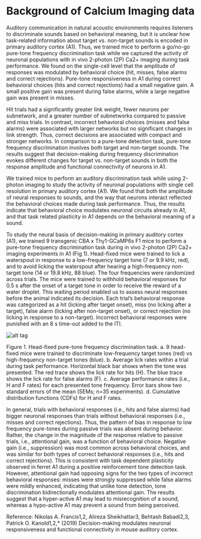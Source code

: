 # Background of Calcium Imaging data

Auditory communication in natural acoustic environments requires listeners to discriminate sounds based on behavioral meaning, but it is unclear how task-related information about target vs. non-target sounds is encoded in primary auditory cortex (A1). Thus, we trained mice to perform a go/no-go pure-tone frequency discrimination task while we captured the activity of neuronal populations with in vivo 2-photon (2P) Ca2+ imaging during task performance. We found on the single-cell level that the amplitude of responses was modulated by behavioral choice (hit, misses, false alarms and correct rejections). Pure-tone responsiveness in A1 during correct behavioral choices (hits and correct rejections) had a small negative gain. A small positive gain was present during false alarms, while a large negative gain was present in misses.


Hit trials had a significantly greater link weight, fewer neurons per subnetwork, and a greater number of subnetworks compared to passive and miss trials. In contrast, incorrect behavioral choices (misses and false alarms) were associated with larger networks but no significant changes in link strength. Thus, correct decisions are associated with compact and stronger networks. In comparison to a pure-tone detection task, pure-tone frequency discrimination involves both target and non-target sounds. The results suggest that decision-making during frequency discrimination evokes different changes for target vs. non-target sounds in both the response amplitude and functional connectivity of neurons in A1.


We trained mice to perform an auditory discrimination task while using 2-photon imaging to study the activity of neuronal populations with single cell resolution in primary auditory cortex (A1). We found that both the amplitude of neural responses to sounds, and the way that neurons interact reflected the behavioral choices made during task performance. Thus, the results indicate that behavioral choice modulates neuronal circuits already in A1, and that task related plasticity in A1 depends on the behavioral meaning of a sound.


To study the neural basis of decision-making in primary auditory cortex (A1), we trained 9 transgenic CBA x Thy1-GCaMP6s F1 mice to perform a pure-tone frequency discrimination task during in vivo 2-photon (2P) Ca2+ imaging experiments in A1 (Fig 1). Head-fixed mice were trained to lick a waterspout in response to a low-frequency target tone (7 or 9.9 kHz, red), and to avoid licking the waterspout after hearing a high-frequency non-target tone (14 or 19.8 kHz, 88 blue). The four frequencies were randomized across trials. The mice were trained to withhold behavioral responses for 0.5 s after the onset of a target tone in order to receive the reward of a water droplet. This waiting period enabled us to assess neural responses before the animal indicated its decision.
Each trial’s behavioral response was categorized as a hit (licking after target onset), miss (no licking after a target), false alarm (licking after non-target onset), or correct rejection (no licking in response to a non-target). Incorrect behavioral responses were punished with an 8 s time-out added to the ITI.

![alt tag](https://user-images.githubusercontent.com/57324666/89338460-9c935480-d66a-11ea-8d41-5da1b4d4a13c.jpg)

Figure 1. Head-fixed pure-tone frequency discrimination task. a. 9 head-fixed mice were trained to discriminate low-frequency target tones (red) vs high-frequency non-target tones (blue). b.  Average lick rates within a trial during task performance. Horizontal black bar shows when the tone was presented. The red trace shows the lick rate for hits (H). The blue trace shows the lick rate for false alarms (F). c. Average performance rates (i.e., H and F rates) for each presented tone frequency. Error bars show two standard errors of the mean (SEMs; n=35 experiments). d.  Cumulative distribution functions (CDFs) for H and F rates.


In general, trials with behavioral responses (i.e., hits and false alarms) had bigger neuronal responses than trials without behavioral responses (i.e., misses and correct rejections). Thus, the pattern of bias in response to low frequency pure-tones during passive trials was absent during behavior. Rather, the change in the magnitude of the response relative to passive trials, i.e., attentional gain, was a function of behavioral choice. Negative gain (i.e., suppression) was most common across behavioral choices, and was similar for both types of correct behavioral responses (i.e., hits and correct rejections). This is consistent with task dependent plasticity observed in ferret A1 during a positive reinforcement tone detection task. However, attentional gain had opposing signs for the two types of incorrect behavioral responses: misses were strongly suppressed while false alarms were mildly enhanced, indicating that unlike tone detection, tone discrimination bidirectionally modulates attentional gain. The results suggest that a hyper-active A1 may lead to misrecognition of a sound, whereas a hypo-active A1 may prevent a sound from being perceived.


Reference: Nikolas A. Francis1,2, Alireza Sheikhattar3, Behtash Babadi2,3, Patrick O. Kanold1,2,* (2019) Decision-making modulates neuronal responsiveness and functional connectivity in mouse auditory cortex.

